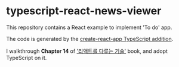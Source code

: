 # typescript-react-news-viewer

This repository contains a React example to implement 'To do' app.

The code is generated by the [create-react-app TypeScript addition](https://create-react-app.dev/docs/adding-typescript/).

I walkthrough **Chapter 14** of ['리액트를 다루는 기술'](https://m.yes24.com/Goods/Detail/62597469) book, and adopt TypeScript on it.
